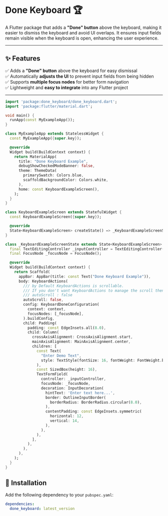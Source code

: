 

# **Done Keyboard** 🏆
A Flutter package that adds a **"Done" button** above the keyboard, making it easier to dismiss the keyboard and avoid UI overlaps. It ensures input fields remain visible when the keyboard is open, enhancing the user experience.



---

## **✨ Features**
✅ Adds a **"Done" button** above the keyboard for easy dismissal  
✅ Automatically **adjusts the UI** to prevent input fields from being hidden  
✅ Supports **multiple focus nodes** for better form navigation  
✅ Lightweight and **easy to integrate** into any Flutter project

---


```dart
import 'package:done_keyboard/done_keyboard.dart';
import 'package:flutter/material.dart';

void main() {
  runApp(const MyExampleApp());
}

class MyExampleApp extends StatelessWidget {
  const MyExampleApp({super.key});

  @override
  Widget build(BuildContext context) {
    return MaterialApp(
      title: "Done Keyboard Example",
      debugShowCheckedModeBanner: false,
      theme: ThemeData(
        primarySwatch: Colors.blue,
        scaffoldBackgroundColor: Colors.white,
      ),
      home: const KeyboardExampleScreen(),
    );
  }
}


```

```dart
class KeyboardExampleScreen extends StatefulWidget {
  const KeyboardExampleScreen({super.key});

  @override
  State<KeyboardExampleScreen> createState() => _KeyboardExampleScreenState();
}

class _KeyboardExampleScreenState extends State<KeyboardExampleScreen> {
  final TextEditingController _inputController = TextEditingController();
  final FocusNode _focusNode = FocusNode();

  @override
  Widget build(BuildContext context) {
    return Scaffold(
      appBar: AppBar(title: const Text("Done Keyboard Example")),
      body: KeyboardActions(
        /// by Default KeyboardActions is scrollable.
        /// If you don't want KeyboardActions to manage the scroll then you need make
        /// autoScroll : false
        autoScroll: false,
        config: KeyboardDoneConfiguration(
          context: context,
          focusNodes: [_focusNode],
        ).buildConfig,
        child: Padding(
          padding: const EdgeInsets.all(8.0),
          child: Column(
            crossAxisAlignment: CrossAxisAlignment.start,
            mainAxisAlignment: MainAxisAlignment.center,
            children: [
              const Text(
                "Enter Demo Text",
                style: TextStyle(fontSize: 16, fontWeight: FontWeight.bold),
              ),
              const SizedBox(height: 16),
              TextFormField(
                controller: _inputController,
                focusNode: _focusNode,
                decoration: InputDecoration(
                  hintText: 'Enter text here...',
                  border: OutlineInputBorder(
                    borderRadius: BorderRadius.circular(8.0),
                  ),
                  contentPadding: const EdgeInsets.symmetric(
                    horizontal: 12,
                    vertical: 14,
                  ),
                ),
              ),
            ],
          ),
        ),
      ),
    );
  }
}

```

## **🚀 Installation**
Add the following dependency to your `pubspec.yaml`:
```yaml
dependencies:
  done_keyboard: latest_version
```